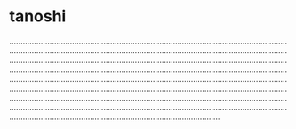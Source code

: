 # tanoshi
..............................................................................................................................................................................................................................................................................................................................................................................................................................................................................................................................................................................................................................................................................................................................................................................................................................................................................................................................................................................................................................................................................................................................